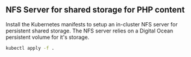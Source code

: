 
## NFS Server for shared storage for PHP content

Install the Kubernetes manifests to setup an in-cluster NFS server for persistent shared storage.
The NFS server relies on a Digital Ocean persistent volume for it's storage.

``` bash
kubectl apply -f .
```
